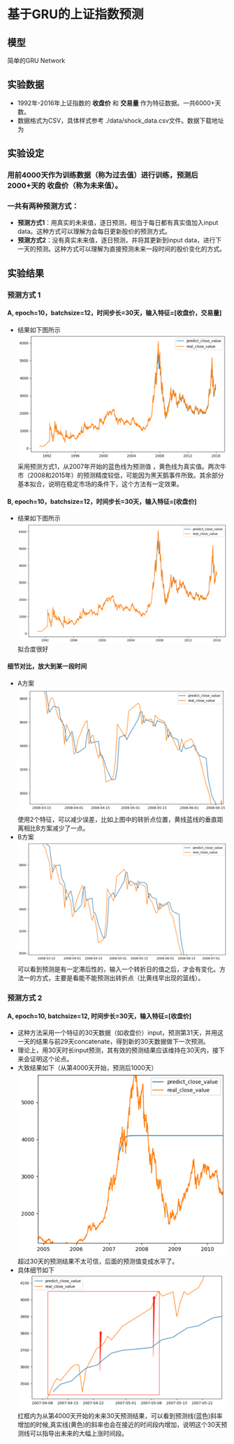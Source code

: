 # 基于GRU的上证指数预测
## 模型
简单的GRU Network
## 实验数据
* 1992年-2016年上证指数的 **收盘价** 和 **交易量** 作为特征数据。一共6000+天数。
* 数据格式为CSV，具体样式参考 ./data/shock_data.csv文件。数据下载地址为
## 实验设定
### 用前4000天作为训练数据（称为过去值）进行训练，预测后2000+天的 **收盘价**（称为未来值）。  
### 一共有两种预测方式：
* **预测方式1**：用真实的未来值，逐日预测，相当于每日都有真实值加入input data。这种方式可以理解为会每日更新股价的预测方式。
* **预测方式2**：没有真实未来值，逐日预测，并将其更新到input data，进行下一天的预测。这种方式可以理解为直接预测未来一段时间的股价变化的方式。

## 实验结果
### 预测方式 1
#### A, epoch=10，batchsize=12，时间步长=30天，输入特征=[收盘价，交易量]
* 结果如下图所示![1](./src/method1_pred_dim2_1.jpg)
采用预测方式1，从2007年开始的蓝色线为预测值 ，黄色线为真实值。两次牛市（2008和2015年）的预测精度较低，可能因为黑天鹅事件所致。其余部分基本拟合，说明在稳定市场的条件下，这个方法有一定效果。
#### B, epoch=10，batchsize=12，时间步长=30天，输入特征=[收盘价]
* 结果如下图所示![2](./src/method1_pred_dim1_1.jpg)  
拟合度很好
#### 细节对比，放大到某一段时间
* A方案![3](./src/method1_pred_dim2_2.jpg)
使用2个特征，可以减少误差，比如上图中的转折点位置，黄线蓝线的垂直距离相比B方案减少了一点。
* B方案![4](./src/method1_pred_dim1_2.jpg)
可以看到预测是有一定滞后性的，输入一个转折日的值之后，才会有变化。方法一的方式，主要是看能不能预测出转折点（比黄线早出现的篮线）。

### 预测方式 2
#### A, epoch=10, batchsize=12, 时间步长=30天，输入特征=[收盘价]
* 这种方法采用一个特征的30天数据（如收盘价）input，预测第31天，并用这一天的结果与前29天concatenate，得到新的30天数据做下一次预测。
* 理论上，用30天时长input预测，其有效的预测结果应该维持在30天内，接下来会证明这个论点。
* 大致结果如下（从第4000天开始，预测后1000天）
![5](./src/method2_pred_dim1_1.png)  
超过30天的预测结果不太可信，后面的预测值变成水平了。
* 具体细节如下
![6](./src/method2_pred_dim1_2.png)  
红框内为从第4000天开始的未来30天预测结果，可以看到预测线(蓝色)斜率增加的时候,真实线(黄色)的斜率也会在接近的时间段内增加，说明这个30天预测线可以指导出未来的大幅上涨时间段。
